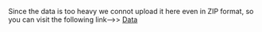 Since the data is too heavy we connot upload it here even in ZIP format, so you can visit the following link-->>
[Data](https://drive.google.com/file/d/1AAVt2ynudPVmjml0h563FWTZtpxtIgGR/view?usp=sharing
)

